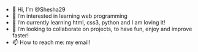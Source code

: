- 👋 Hi, I’m @Shesha29
- 👀 I’m interested in learning web programming
- 🌱 I’m currently learning html, css3, python and I am loving it!
- 💞️ I’m looking to collaborate on projects, to have fun, enjoy and improve faster!
- 📫 How to reach me: my email!

<!---
Shesha29/Shesha29 is a ✨ special ✨ repository because its `README.md` (this file) appears on your GitHub profile.
You can click the Preview link to take a look at your changes.
--->
